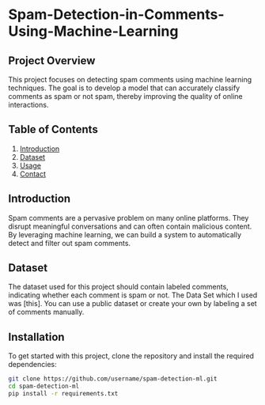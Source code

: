 # Spam-Detection-in-Comments-Using-Machine-Learning


## Project Overview

This project focuses on detecting spam comments using machine learning techniques. The goal is to develop a model that can accurately classify comments as spam or not spam, thereby improving the quality of online interactions.

## Table of Contents

1. [Introduction](#introduction)
2. [Dataset](#dataset)
3. [Usage](#usage)
4. [Contact](#contact)

## Introduction

Spam comments are a pervasive problem on many online platforms. They disrupt meaningful conversations and can often contain malicious content. By leveraging machine learning, we can build a system to automatically detect and filter out spam comments.

## Dataset

The dataset used for this project should contain labeled comments, indicating whether each comment is spam or not. The Data Set which I used was [this]. You can use a public dataset or create your own by labeling a set of comments manually.

## Installation

To get started with this project, clone the repository and install the required dependencies:

```bash
git clone https://github.com/username/spam-detection-ml.git
cd spam-detection-ml
pip install -r requirements.txt
